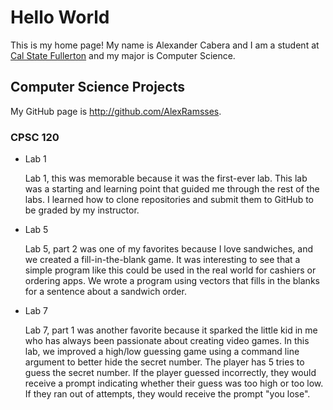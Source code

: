 # Hello World

This is my home page! My name is Alexander Cabera and I am a student at [Cal State Fullerton](http://www.fullerton.edu/) and my major is Computer Science.

## Computer Science Projects

My GitHub page is http://github.com/AlexRamsses.

### CPSC 120

* Lab 1 

    Lab 1, this was memorable because it was the first-ever lab. This lab was a starting and learning point that guided me through the rest of the labs. I learned how to clone repositories and submit them to GitHub to be graded by my instructor.

* Lab 5 

    Lab 5, part 2 was one of my favorites because I love sandwiches, and we created a fill-in-the-blank game. It was interesting to see that a simple program like this could be used in the real world for cashiers or ordering apps. We wrote a program using vectors that fills in the blanks for a sentence about a sandwich order.

* Lab 7

    Lab 7, part 1 was another favorite because it sparked the little kid in me who has always been passionate about creating video games. In this lab, we improved a high/low guessing game using a command line argument to better hide the secret number. The player has 5 tries to guess the secret number. If the player guessed incorrectly, they would receive a prompt indicating whether their guess was too high or too low. If they ran out of attempts, they would receive the prompt "you lose".